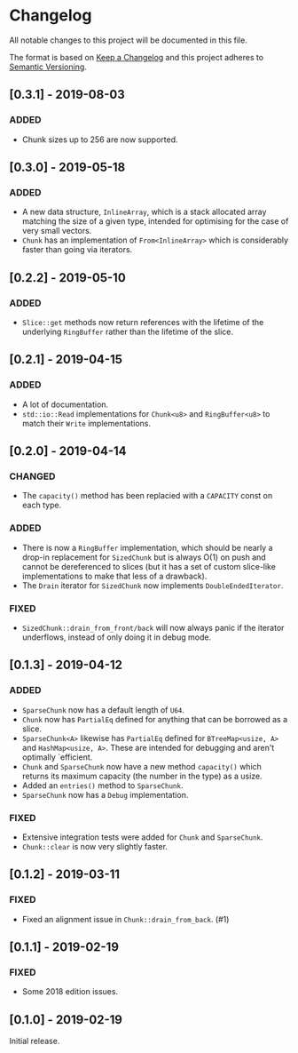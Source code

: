 # Changelog

All notable changes to this project will be documented in this file.

The format is based on [Keep a Changelog](http://keepachangelog.com/en/1.0.0/)
and this project adheres to [Semantic
Versioning](http://semver.org/spec/v2.0.0.html).

## [0.3.1] - 2019-08-03

### ADDED

- Chunk sizes up to 256 are now supported.

## [0.3.0] - 2019-05-18

### ADDED

- A new data structure, `InlineArray`, which is a stack allocated array matching
  the size of a given type, intended for optimising for the case of very small
  vectors.
- `Chunk` has an implementation of `From<InlineArray>` which is considerably
  faster than going via iterators.

## [0.2.2] - 2019-05-10

### ADDED

- `Slice::get` methods now return references with the lifetime of the underlying
  `RingBuffer` rather than the lifetime of the slice.

## [0.2.1] - 2019-04-15

### ADDED

- A lot of documentation.
- `std::io::Read` implementations for `Chunk<u8>` and `RingBuffer<u8>` to match
  their `Write` implementations.

## [0.2.0] - 2019-04-14

### CHANGED

- The `capacity()` method has been replacied with a `CAPACITY` const on each
  type.

### ADDED

- There is now a `RingBuffer` implementation, which should be nearly a drop-in
  replacement for `SizedChunk` but is always O(1) on push and cannot be
  dereferenced to slices (but it has a set of custom slice-like implementations
  to make that less of a drawback).
- The `Drain` iterator for `SizedChunk` now implements `DoubleEndedIterator`.

### FIXED

- `SizedChunk::drain_from_front/back` will now always panic if the iterator
  underflows, instead of only doing it in debug mode.

## [0.1.3] - 2019-04-12

### ADDED

- `SparseChunk` now has a default length of `U64`.
- `Chunk` now has `PartialEq` defined for anything that can be borrowed as a
  slice.
- `SparseChunk<A>` likewise has `PartialEq` defined for `BTreeMap<usize, A>` and
  `HashMap<usize, A>`. These are intended for debugging and aren't optimally
  `efficient.
- `Chunk` and `SparseChunk` now have a new method `capacity()` which returns its
  maximum capacity (the number in the type) as a usize.
- Added an `entries()` method to `SparseChunk`.
- `SparseChunk` now has a `Debug` implementation.

### FIXED

- Extensive integration tests were added for `Chunk` and `SparseChunk`.
- `Chunk::clear` is now very slightly faster.

## [0.1.2] - 2019-03-11

### FIXED

- Fixed an alignment issue in `Chunk::drain_from_back`. (#1)

## [0.1.1] - 2019-02-19

### FIXED

- Some 2018 edition issues.

## [0.1.0] - 2019-02-19

Initial release.
